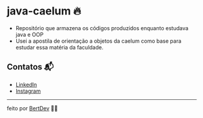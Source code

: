 # java-caelum 🔥

- Repositório que armazena os códigos produzidos enquanto estudava java e OOP
- Usei a apostila de orientação a objetos da caelum como base para estudar essa matéria da faculdade.

## Contatos 📬

- [LinkedIn](https://www.linkedin.com/in/herbert-henrique-b8aaa91a4/)
- [Instagram](https://www.instagram.com/bert.js/)

---
feito por [BertDev](https://github.com/bertdev) 🧙‍♂️
